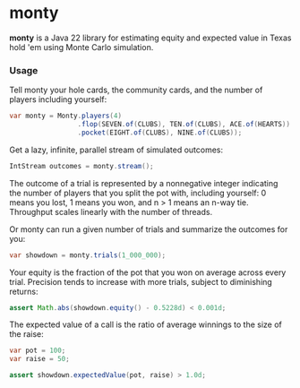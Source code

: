 # monty

**monty** is a Java 22 library for estimating equity and expected value in
Texas hold 'em using Monte Carlo simulation.

### Usage

Tell monty your hole cards, the community cards, and the number of players including yourself:
```java
var monty = Monty.players(4)
                 .flop(SEVEN.of(CLUBS), TEN.of(CLUBS), ACE.of(HEARTS))
                 .pocket(EIGHT.of(CLUBS), NINE.of(CLUBS));
```

Get a lazy, infinite, parallel stream of simulated outcomes:
```java
IntStream outcomes = monty.stream();
```
The outcome of a trial is represented by a nonnegative integer indicating the number of players
that you split the pot with, including yourself: 0 means you lost, 1 means you won, and n > 1
means an n-way tie. Throughput scales linearly with the number of threads.

Or monty can run a given number of trials and summarize the outcomes for you:
```java
var showdown = monty.trials(1_000_000);
```

Your equity is the fraction of the pot that you won on average across every trial. Precision
tends to increase with more trials, subject to diminishing returns:
```java
assert Math.abs(showdown.equity() - 0.5228d) < 0.001d;
```

The expected value of a call is the ratio of average winnings to the size of the raise:
```java
var pot = 100;
var raise = 50;

assert showdown.expectedValue(pot, raise) > 1.0d;
```
